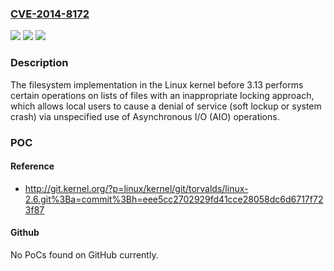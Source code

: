 ### [CVE-2014-8172](https://cve.mitre.org/cgi-bin/cvename.cgi?name=CVE-2014-8172)
![](https://img.shields.io/static/v1?label=Product&message=n%2Fa&color=blue)
![](https://img.shields.io/static/v1?label=Version&message=%3D%20n%2Fa%20&color=brighgreen)
![](https://img.shields.io/static/v1?label=Vulnerability&message=n%2Fa&color=brighgreen)

### Description

The filesystem implementation in the Linux kernel before 3.13 performs certain operations on lists of files with an inappropriate locking approach, which allows local users to cause a denial of service (soft lockup or system crash) via unspecified use of Asynchronous I/O (AIO) operations.

### POC

#### Reference
- http://git.kernel.org/?p=linux/kernel/git/torvalds/linux-2.6.git%3Ba=commit%3Bh=eee5cc2702929fd41cce28058dc6d6717f723f87

#### Github
No PoCs found on GitHub currently.

